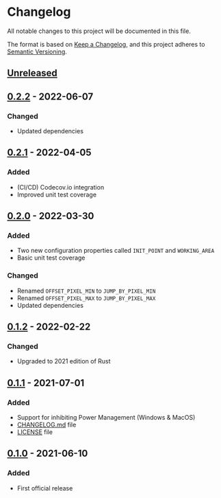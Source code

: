 # Changelog

All notable changes to this project will be documented in this file.

The format is based on [Keep a Changelog](https://keepachangelog.com/en/1.0.0/),
and this project adheres to [Semantic Versioning](https://semver.org/spec/v2.0.0.html).

## [Unreleased]

## [0.2.2] - 2022-06-07

### Changed

- Updated dependencies

## [0.2.1] - 2022-04-05

### Added

- (CI/CD) Codecov.io integration
- Improved unit test coverage

## [0.2.0] - 2022-03-30

### Added

- Two new configuration properties called `INIT_POINT` and `WORKING_AREA`
- Basic unit test coverage

### Changed

- Renamed `OFFSET_PIXEL_MIN` to `JUMP_BY_PIXEL_MIN`
- Renamed `OFFSET_PIXEL_MAX` to `JUMP_BY_PIXEL_MAX`
- Updated dependencies

## [0.1.2] - 2022-02-22

### Changed

- Upgraded to 2021 edition of Rust

## [0.1.1] - 2021-07-01

### Added

- Support for inhibiting Power Management (Windows & MacOS)
- [CHANGELOG.md](CHANGELOG.md) file
- [LICENSE](LICENSE) file

## [0.1.0] - 2021-06-10

### Added

- First official release

[Unreleased]: https://github.com/krystianhub/StayAwake/compare/v0.2.2...HEAD
[0.2.2]: https://github.com/krystianhub/StayAwake/compare/v0.2.1...v0.2.2
[0.2.1]: https://github.com/krystianhub/StayAwake/compare/v0.2.0...v0.2.1
[0.2.0]: https://github.com/krystianhub/StayAwake/compare/v0.1.2...v0.2.0
[0.1.2]: https://github.com/krystianhub/StayAwake/compare/v0.1.1...v0.1.2
[0.1.1]: https://github.com/krystianhub/StayAwake/compare/v0.1.0...v0.1.1
[0.1.0]: https://github.com/krystianhub/StayAwake/releases/tag/v0.1.0
